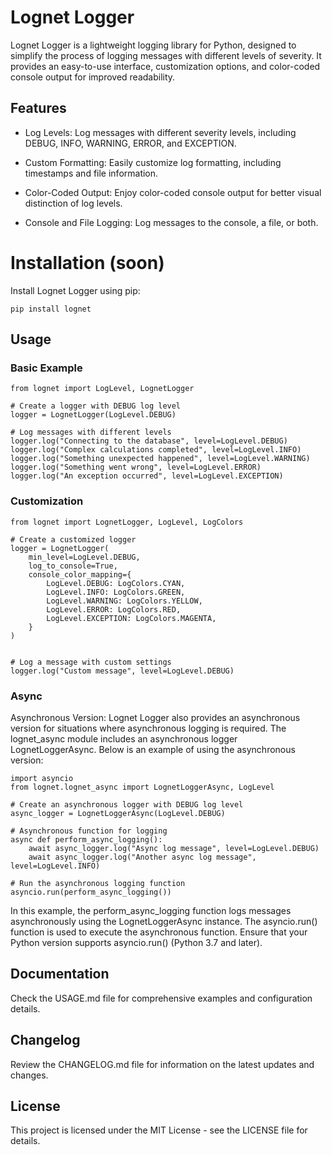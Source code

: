 
# Lognet Logger
Lognet Logger is a lightweight logging library for Python, designed to simplify the process of logging messages with different levels of severity. It provides an easy-to-use interface, customization options, and color-coded console output for improved readability.

## Features
- Log Levels: Log messages with different severity levels, including DEBUG, INFO, WARNING, ERROR, and EXCEPTION.

- Custom Formatting: Easily customize log formatting, including timestamps and file information.

- Color-Coded Output: Enjoy color-coded console output for better visual distinction of log levels.

- Console and File Logging: Log messages to the console, a file, or both.

# Installation (soon)
Install Lognet Logger using pip:

```
pip install lognet
```

## Usage
### Basic Example
```
from lognet import LogLevel, LognetLogger

# Create a logger with DEBUG log level
logger = LognetLogger(LogLevel.DEBUG)

# Log messages with different levels
logger.log("Connecting to the database", level=LogLevel.DEBUG)
logger.log("Complex calculations completed", level=LogLevel.INFO)
logger.log("Something unexpected happened", level=LogLevel.WARNING)
logger.log("Something went wrong", level=LogLevel.ERROR)
logger.log("An exception occurred", level=LogLevel.EXCEPTION)
```

### Customization
```
from lognet import LognetLogger, LogLevel, LogColors

# Create a customized logger
logger = LognetLogger(
    min_level=LogLevel.DEBUG,
    log_to_console=True,
    console_color_mapping={
        LogLevel.DEBUG: LogColors.CYAN,
        LogLevel.INFO: LogColors.GREEN,
        LogLevel.WARNING: LogColors.YELLOW,
        LogLevel.ERROR: LogColors.RED,
        LogLevel.EXCEPTION: LogColors.MAGENTA,
    }
)


# Log a message with custom settings
logger.log("Custom message", level=LogLevel.DEBUG) 
```

### Async
Asynchronous Version:
Lognet Logger also provides an asynchronous version for situations where asynchronous logging is required. The lognet_async module includes an asynchronous logger LognetLoggerAsync. Below is an example of using the asynchronous version:
```
import asyncio
from lognet.lognet_async import LognetLoggerAsync, LogLevel

# Create an asynchronous logger with DEBUG log level
async_logger = LognetLoggerAsync(LogLevel.DEBUG)

# Asynchronous function for logging
async def perform_async_logging():
    await async_logger.log("Async log message", level=LogLevel.DEBUG)
    await async_logger.log("Another async log message", level=LogLevel.INFO)

# Run the asynchronous logging function
asyncio.run(perform_async_logging())
```
In this example, the perform_async_logging function logs messages asynchronously using the LognetLoggerAsync instance. The asyncio.run() function is used to execute the asynchronous function. Ensure that your Python version supports asyncio.run() (Python 3.7 and later).


## Documentation
Check the USAGE.md file for comprehensive examples and configuration details.

## Changelog
Review the CHANGELOG.md file for information on the latest updates and changes.

## License
This project is licensed under the MIT License - see the LICENSE file for details.